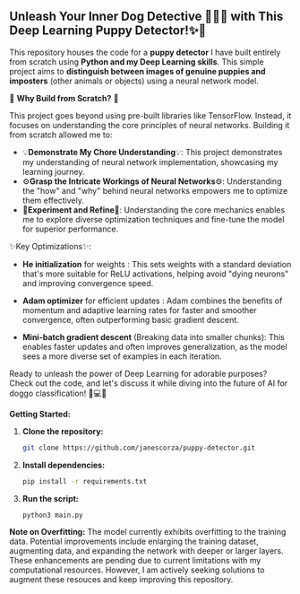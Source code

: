 ## Unleash Your Inner Dog Detective 🐶🕵️‍♂️ with This Deep Learning Puppy Detector!✨🐾

This repository houses the code for a **puppy detector** I have built entirely from scratch using **Python and my Deep Learning skills**. This simple project aims to **distinguish between images of genuine puppies and imposters** (other animals or objects) using a neural network model.

🤔 **Why Build from Scratch?** 🤔

This project goes beyond using pre-built libraries like TensorFlow. Instead, it focuses on understanding the core principles of neural networks. Building it from scratch allowed me to:

* 💡**Demonstrate My Chore Understanding**💡: This project demonstrates my understanding of neural network implementation, showcasing my learning journey.
* ⚙️**Grasp the Intricate Workings of Neural Networks**⚙️: Understanding the "how" and "why" behind neural networks empowers me to optimize them effectively.
* 🔨**Experiment and Refine**🔨: Understanding the core mechanics enables me to explore diverse optimization techniques and fine-tune the model for superior performance.

✨Key Optimizations✨:

* **He initialization** for weights : This sets weights with a standard deviation that's more suitable for ReLU activations, helping avoid "dying neurons" and improving convergence speed.

* **Adam optimizer** for efficient updates : Adam combines the benefits of momentum and adaptive learning rates for faster and smoother convergence, often outperforming basic gradient descent.

* **Mini-batch gradient descent** (Breaking data into smaller chunks): This enables faster updates and often improves generalization, as the model sees a more diverse set of examples in each iteration.

Ready to unleash the power of Deep Learning for adorable purposes? Check out the code, and let's discuss it while diving into the future of AI for doggo classification! 🐶💻🚀

**Getting Started:**

1. **Clone the repository:**
   ```bash
   git clone https://github.com/janescorza/puppy-detector.git
   ```
2. **Install dependencies:**
   ```bash
   pip install -r requirements.txt
   ```
3. **Run the script:**
   ```bash
   python3 main.py
   ```

**Note on Overfitting:**
The model currently exhibits overfitting to the training data. Potential improvements include enlarging the training dataset, augmenting data, and expanding the network with deeper or larger layers. These enhancements are pending due to current limitations with my computational resources. However, I am actively seeking solutions to augment these resouces and keep improving this repository.
